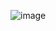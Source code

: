 ![image](https://github.com/prashantjagtap2909/CS50/assets/93985255/44cbd0c4-b209-4219-a2b1-f2c55bb17aa3)
